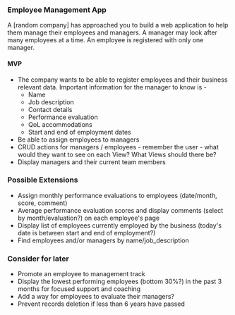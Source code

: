 ### Employee Management App

A [random company] has approached you to build a web application to help them manage their employees and managers. A manager may look after many employees at a time. An employee is registered with only one manager.

#### MVP

- The company wants to be able to register employees and their business relevant data. Important information for the manager to know is -
  - Name
  - Job description
  - Contact details
  - Performance evaluation
  - QoL accommodations
  - Start and end of employment dates 
- Be able to assign employees to managers
- CRUD actions for managers / employees - remember the user - what would they want to see on each View? What Views should there be?
- Display managers and their current team members

### Possible Extensions

- Assign monthly performance evaluations to employees (date/month, score, comment)
- Average performance evaluation scores and display comments (select by month/evaluation?) on each employee's page
- Display list of employees currently employed by the business (today's date is between start and end of employment?)
- Find employees and/or managers by name/job_description

### Consider for later
- Promote an employee to management track
- Display the lowest performing employees (bottom 30%?) in the past 3 months for focused support and coaching
- Add a way for employees to evaluate their managers?
- Prevent records deletion if less than 6 years have passed
